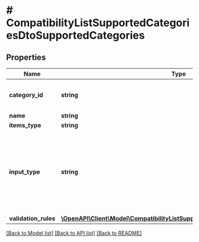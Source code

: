 # # CompatibilityListSupportedCategoriesDtoSupportedCategories

## Properties

Name | Type | Description | Notes
------------ | ------------- | ------------- | -------------
**category_id** | **string** | Identifier of the category, where you can use the compatibility list in an offer listed in the category or in all subcategories, which belongs to returned category. | [optional] 
**name** | **string** | Name of supported category. | [optional] 
**items_type** | **string** | Type of the compatible item. | [optional] 
**input_type** | **string** | Type of the representation of compatible item. &lt;ul&gt; &lt;li&gt;&#x60;TEXT&#x60; - item on compatibility list has to be provided as plain text.&lt;/li&gt; &lt;li&gt;&#x60;ID&#x60; - item on compatibility list has to be provided as identifier of compatible product. To obtain it please use &lt;a href&#x3D;\&quot;/documentation/#tag/Compatibility-List/paths/~1sale~1compatible-products/get\&quot;&gt;compatible-products&lt;/a&gt; resource together with &#x60;itemsType&#x60; supported in particular category. &lt;/li&gt; &lt;/ul&gt; | [optional] 
**validation_rules** | [**\OpenAPI\Client\Model\CompatibilityListSupportedCategoriesDtoValidationRules**](CompatibilityListSupportedCategoriesDtoValidationRules.md) |  | [optional] 

[[Back to Model list]](../../README.md#documentation-for-models) [[Back to API list]](../../README.md#documentation-for-api-endpoints) [[Back to README]](../../README.md)



